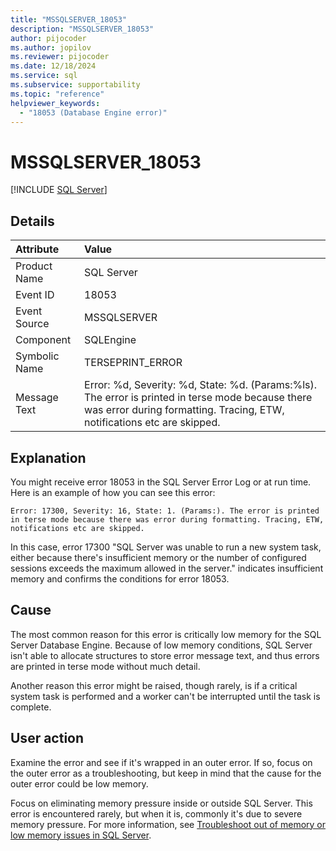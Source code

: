 ```yaml
---
title: "MSSQLSERVER_18053"
description: "MSSQLSERVER_18053"
author: pijocoder
ms.author: jopilov
ms.reviewer: pijocoder
ms.date: 12/18/2024
ms.service: sql
ms.subservice: supportability
ms.topic: "reference"
helpviewer_keywords:
  - "18053 (Database Engine error)"
---
```

# MSSQLSERVER_18053

[!INCLUDE [SQL Server](../../includes/applies-to-version/sqlserver.md)]

## Details

| Attribute | Value |
| :--- | :--- |
| Product Name | SQL Server |
| Event ID | 18053 |
| Event Source | MSSQLSERVER |
| Component | SQLEngine |
| Symbolic Name | TERSEPRINT_ERROR |
| Message Text | Error: %d, Severity: %d, State: %d. (Params:%ls). The error is printed in terse mode because there was error during formatting. Tracing, ETW, notifications etc are skipped. |

## Explanation

You might receive error 18053 in the SQL Server Error Log or at run time. Here is an example of how you can see this error:

```output
Error: 17300, Severity: 16, State: 1. (Params:). The error is printed in terse mode because there was error during formatting. Tracing, ETW, notifications etc are skipped.
```

In this case, error 17300 "SQL Server was unable to run a new system task, either because there's insufficient memory or the number of configured sessions exceeds the maximum allowed in the server." indicates insufficient memory and confirms the conditions for error 18053.

## Cause

The most common reason for this error is critically low memory for the SQL Server Database Engine. Because of low memory conditions, SQL Server isn't able to allocate structures to store error message text, and thus errors are printed in terse mode without much detail.

Another reason this error might be raised, though rarely, is if a critical system task is performed and a worker can't be interrupted until the task is complete.

## User action

Examine the error and see if it's wrapped in an outer error. If so, focus on the outer error as a troubleshooting, but keep in mind that the cause for the outer error could be low memory.

Focus on eliminating memory pressure inside or outside SQL Server. This error is encountered rarely, but when it is, commonly it's due to severe memory pressure. For more information, see [Troubleshoot out of memory or low memory issues in SQL Server](/troubleshoot/sql/database-engine/performance/troubleshoot-memory-issues).
